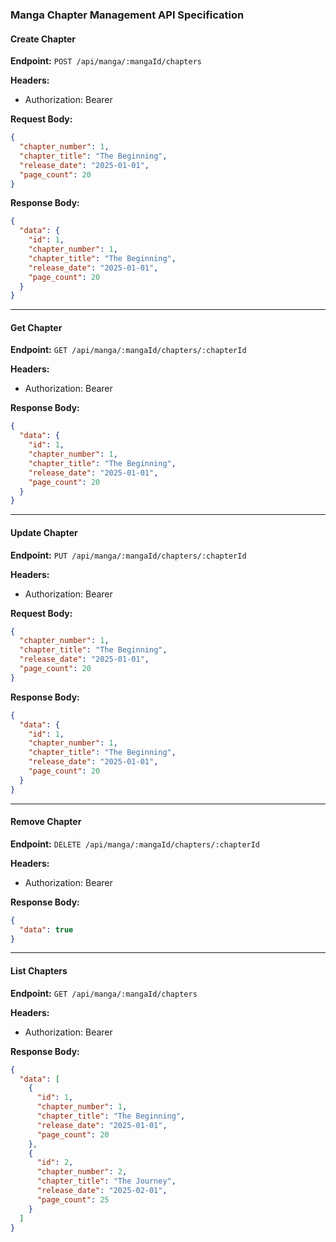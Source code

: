 ### Manga Chapter Management API Specification

#### Create Chapter

**Endpoint:** `POST /api/manga/:mangaId/chapters`

**Headers:**

- Authorization: Bearer <token>

**Request Body:**

```json
{
  "chapter_number": 1,
  "chapter_title": "The Beginning",
  "release_date": "2025-01-01",
  "page_count": 20
}
```

**Response Body:**

```json
{
  "data": {
    "id": 1,
    "chapter_number": 1,
    "chapter_title": "The Beginning",
    "release_date": "2025-01-01",
    "page_count": 20
  }
}
```

---

#### Get Chapter

**Endpoint:** `GET /api/manga/:mangaId/chapters/:chapterId`

**Headers:**

- Authorization: Bearer <token>

**Response Body:**

```json
{
  "data": {
    "id": 1,
    "chapter_number": 1,
    "chapter_title": "The Beginning",
    "release_date": "2025-01-01",
    "page_count": 20
  }
}
```

---

#### Update Chapter

**Endpoint:** `PUT /api/manga/:mangaId/chapters/:chapterId`

**Headers:**

- Authorization: Bearer <token>

**Request Body:**

```json
{
  "chapter_number": 1,
  "chapter_title": "The Beginning",
  "release_date": "2025-01-01",
  "page_count": 20
}
```

**Response Body:**

```json
{
  "data": {
    "id": 1,
    "chapter_number": 1,
    "chapter_title": "The Beginning",
    "release_date": "2025-01-01",
    "page_count": 20
  }
}
```

---

#### Remove Chapter

**Endpoint:** `DELETE /api/manga/:mangaId/chapters/:chapterId`

**Headers:**

- Authorization: Bearer <token>

**Response Body:**

```json
{
  "data": true
}
```

---

#### List Chapters

**Endpoint:** `GET /api/manga/:mangaId/chapters`

**Headers:**

- Authorization: Bearer <token>

**Response Body:**

```json
{
  "data": [
    {
      "id": 1,
      "chapter_number": 1,
      "chapter_title": "The Beginning",
      "release_date": "2025-01-01",
      "page_count": 20
    },
    {
      "id": 2,
      "chapter_number": 2,
      "chapter_title": "The Journey",
      "release_date": "2025-02-01",
      "page_count": 25
    }
  ]
}
```
